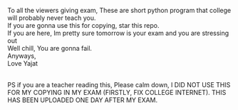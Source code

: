 To all the viewers giving exam,
These are short python program that college will probably never teach you. <br>
If you are gonna use this for copying, star this repo. <br>
If you are here, Im pretty sure tomorrow is your exam and you are stressing out <br>
Well chill,
You are gonna fail. <br>
Anyways,<br>
Love Yajat <br>
<br>


PS if you are a teacher reading this, Please calm down, I DID NOT USE THIS FOR MY COPYING IN MY EXAM
(FIRSTLY, FIX COLLEGE INTERNET). THIS HAS BEEN UPLOADED ONE DAY AFTER MY EXAM.

